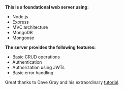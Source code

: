 **This is a foundational web server using:**
- Node.js
- Express
- MVC architecture
- MongoDB
- Mongoose

**The server provides the following features:**
- Basic CRUD operations
- Authentication
- Authorization using JWTs
- Basic error handling

Great thanks to Dave Gray and his extraordinary [tutorial]([url](https://youtu.be/f2EqECiTBL8?feature=shared)).
